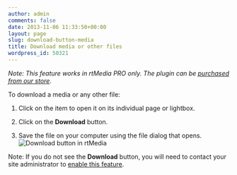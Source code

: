 ```yaml
---
author: admin
comments: false
date: 2013-11-06 11:33:50+00:00
layout: page
slug: download-button-media
title: Download media or other files
wordpress_id: 50321
---
```


_Note: This feature works in rtMedia PRO only. The plugin can be [purchased from our store](https://rtcamp.com/store/rtmedia-pro/)._

To download a media or any other file:



	
  1. Click on the item to open it on its individual page or lightbox.

	
  2. Click on the **Download** button.

	
  3. Save the file on your computer using the file dialog that opens.
![Download button in rtMedia](https://rtcamp.com/wp-content/uploads/2013/11/download.png)


Note: If you do not see the **Download** button, you will need to contact your site administrator to [enable this feature](https://rtcamp.com/rtmedia/docs/admin/download-button-media/).
